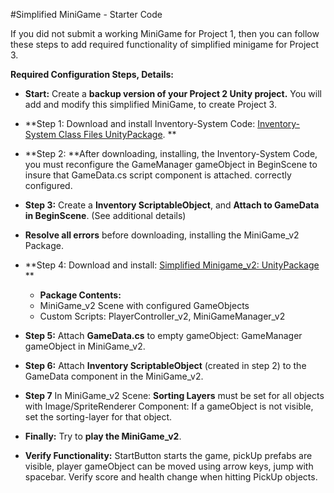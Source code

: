 #Simplified MiniGame - Starter Code 

 If you did not submit a working MiniGame for Project 1, then you can follow these steps to add required functionality of simplified minigame for Project 3.   

**Required Configuration Steps, Details:**

- **Start:** Create a **backup version of your Project 2 Unity project.**  You will add and modify this simplified MiniGame, to create Project 3. 

- **Step 1: Download and install Inventory-System Code: [Inventory-System Class Files UnityPackage](https://utdallas.box.com/v/InventorySystem-Code). **

- **Step 2: **After downloading, installing, the Inventory-System Code, you must reconfigure the GameManager gameObject in BeginScene to insure that GameData.cs script component is attached. correctly configured.  

- **Step 3:** Create a **Inventory ScriptableObject**, and **Attach to GameData in BeginScene**. (See additional details)

- **Resolve all errors** before downloading, installing the MiniGame_v2 Package.

- **Step 4:  Download and install: [Simplified Minigame_v2: UnityPackage](https://utdallas.box.com/v/miniGame-v2-Proj3-startAsset) **
  - **Package Contents:** 
   - MiniGame_v2 Scene with configured GameObjects 
   - Custom Scripts:  PlayerController_v2, MiniGameManager_v2

- **Step 5:** Attach **GameData.cs** to empty gameObject: GameManager gameObject in MiniGame_v2.   

- **Step 6:** Attach **Inventory ScriptableObject** (created in step 2) to the GameData component in the MiniGame_v2.

- **Step 7**  In MiniGame_v2 Scene:  **Sorting Layers** must be set for all objects with Image/SpriteRenderer Component:  If a gameObject is not visible, set the sorting-layer for that object. 

- **Finally:** Try to **play the MiniGame_v2**. 

- **Verify Functionality:** StartButton starts the game, pickUp prefabs are visible, player gameObject can be moved using arrow keys, jump with spacebar.  Verify score and health change when hitting PickUp objects. 


 


